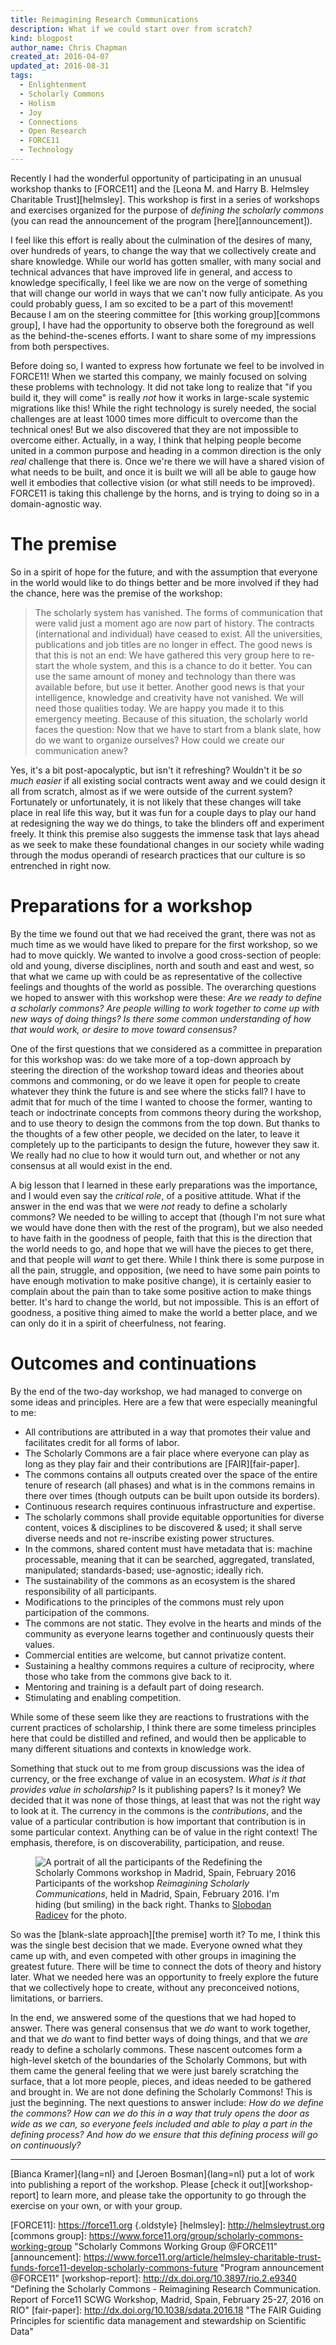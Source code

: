 ```yaml
---
title: Reimagining Research Communications
description: What if we could start over from scratch?
kind: blogpost
author_name: Chris Chapman
created_at: 2016-04-07
updated_at: 2016-08-31
tags:
  - Enlightenment
  - Scholarly Commons
  - Holism
  - Joy
  - Connections
  - Open Research
  - FORCE11
  - Technology
---
```


Recently I had the wonderful opportunity of participating in an unusual
workshop thanks to [FORCE11] and the [Leona M. and Harry B. Helmsley Charitable
Trust][helmsley]. This workshop is first in a series of workshops and exercises
organized for the purpose of _defining the scholarly commons_ (you can read the
announcement of the program [here][announcement]). 

I feel like this effort is really about the culmination of the desires of many,
over hundreds of years, to change the way that we collectively create and share
knowledge. While our world has gotten smaller, with many social and technical
advances that have improved life in general, and access to knowledge
specifically, I feel like we are now on the verge of something that will change
our world in ways that we can't now fully anticipate. As you could probably
guess, I am so excited to be a part of this movement! Because I am on the
steering committee for [this working group][commons group], I have had the
opportunity to observe both the foreground as well as the behind-the-scenes
efforts. I want to share some of my impressions from both perspectives.

<!--MORE-->

Before doing so, I wanted to express how fortunate we feel to be involved in
<span class="oldstyle">FORCE11</span>! When we started this company, we mainly
focused on solving these problems with technology. It did not take long to
realize that "if you build it, they will come" is really _not_ how it works in
large-scale systemic migrations like this! While the right technology is surely
needed, the social challenges are at least <span class="oldstyle">1000</span>
times more difficult to overcome than the technical ones! But we also
discovered that they are not impossible to overcome either. Actually, in a way,
I think that helping people become united in a common purpose and heading in a
common direction is the only _real_ challenge that there is. Once we're there
we will have a shared vision of what needs to be built, and once it is built we
will all be able to gauge how well it embodies that collective vision (or what
still needs to be improved). <span class="oldstyle">FORCE11</span> is taking
this challenge by the horns, and is trying to doing so in a domain-agnostic
way.

# The premise

So in a spirit of hope for the future, and with the assumption that everyone in
the world would like to do things better and be more involved if they had the
chance, here was the premise of the workshop:

<div class="bq grab">

> The scholarly system has vanished. The forms of communication that were valid
> just a moment ago are now part of history. The contracts (international and
> individual) have ceased to exist. All the universities, publications and job
> titles are no longer in effect. The good news is that this is not an end: We
> have gathered this very group here to re-start the whole system, and this is
> a chance to do it better. You can use the same amount of money and technology
> than there was available before, but use it better. Another good news is that
> your intelligence, knowledge and creativity have not vanished. We will need
> those qualities today. We are happy you made it to this emergency meeting.
> Because of this situation, the scholarly world faces the question: Now that
> we have to start from a blank slate, how do we want to organize ourselves?
> How could we create our communication anew?

</div>

Yes, it's a bit post-apocalyptic, but isn't it refreshing? Wouldn't it be _so
much easier_ if all existing social contracts went away and we could design it
all from scratch, almost as if we were outside of the current system?
Fortunately or unfortunately, it is not likely that these changes will take
place in real life this way, but it was fun for a couple days to play our hand
at redesigning the way we do things, to take the blinders off and experiment
freely. It think this premise also suggests the immense task that lays ahead as
we seek to make these foundational changes in our society while wading through
the modus operandi of research practices that our culture is so entrenched in 
right now.

# Preparations for a workshop

By the time we found out that we had received the grant, there was not as much
time as we would have liked to prepare for the first workshop, so we had to
move quickly. We wanted to involve a good cross-section of people: old and
young, diverse disciplines, north and south and east and west, so that what we
came up with could be as representative of the collective feelings and thoughts
of the world as possible. The overarching questions we hoped to answer with
this workshop were these: _Are we ready to define a scholarly commons? Are
people willing to work together to come up with new ways of doing things? Is
there some common understanding of how that would work, or desire to move
toward consensus?_

One of the first questions that we considered as a committee in preparation for
this workshop was: do we take more of a top-down approach by steering the
direction of the workshop toward ideas and theories about commons and
commoning, or do we leave it open for people to create whatever they think the
future is and see where the sticks fall? I have to admit that for much of the
time I wanted to choose the former, wanting to teach or indoctrinate concepts
from commons theory during the workshop, and to use theory to design the
commons from the top down. But thanks to the thoughts of a few other people, we
decided on the later, to leave it completely up to the participants to design
the future, however they saw it. We really had no clue to how it would turn
out, and whether or not any consensus at all would exist in the end.

A big lesson that I learned in these early preparations was the importance, and
I would even say the _critical role_, of a positive attitude. What if the
answer in the end was that we were _not_ ready to define a scholarly commons?
We needed to be willing to accept that (though I'm not sure what we would have
done then with the rest of the program), but we also needed to have faith in
the goodness of people, faith that this is the direction that the world needs
to go, and hope that we will have the pieces to get there, and that people will
_want_ to get there. While I think there is some purpose in all the pain,
struggle, and opposition, (we need to have some pain points to have enough
motivation to make positive change), it is certainly easier to complain about
the pain than to take some positive action to make things better. It's hard to
change the world, but not impossible. This is an effort of goodness, a positive
thing aimed to make the world a better place, and we can only do it in a spirit
of cheerfulness, not fearing.


# Outcomes and continuations

By the end of the two-day workshop, we had managed to converge on some ideas
and principles. Here are a few that were especially meaningful to me:

* All contributions are attributed in a way that promotes their value and facilitates credit for all forms of labor.
* The Scholarly Commons are a fair place where everyone can play as long as they play fair and their contributions are [FAIR][fair-paper].
* The commons contains all outputs created over the space of the entire tenure of research (all phases) and what is in the commons remains in there over times (though outputs can be built upon outside its borders).
* Continuous research requires continuous infrastructure and expertise.
* The scholarly commons shall provide equitable opportunities for diverse content, voices & disciplines to be discovered & used; it shall serve diverse needs and not re-inscribe existing power structures.
* In the commons, shared content must have metadata that is: machine processable, meaning that it can be searched, aggregated, translated, manipulated; standards-based; use-agnostic; ideally rich.
* The sustainability of the commons as an ecosystem is the shared responsibility of all participants.
* Modifications to the principles of the commons must rely upon participation of the commons.
* The commons are not static. They evolve in the hearts and minds of the community as everyone learns together and continuously quests their values.
* Commercial entities are welcome, but cannot privatize content.
* Sustaining a healthy commons requires a culture of reciprocity, where those who take from the commons give back to it.
* Mentoring and training is a default part of doing research.
* Stimulating and enabling competition.

While some of these seem like they are reactions to frustrations with the
current practices of scholarship, I think there are some timeless principles
here that could be distilled and refined, and would then be applicable to many
different situations and contexts in knowledge work.

Something that stuck out to me from group discussions was the idea of currency,
or the free exchange of value in an ecosystem. _What is it that provides value
in scholarship?_ Is it publishing papers? Is it money? We decided that it was
none of those things, at least that was not the right way to look at it. The
currency in the commons is the _contributions_, and the value of a particular
contribution is how important that contribution is in some particular context.
Anything can be of value in the right context! The emphasis, therefore, is on
discoverability, participation, and reuse.

<figure id="fig:workshop_participants" property="schema:image" resource="#workshop_participants" typeof="schema:ImageObject" class="img">
  <link property="schema:representativeOfPage" resource="schema:True"/>
  <img property="schema:url" class="static" alt="A portrait of all the participants of the Redefining the Scholarly Commons workshop in Madrid, Spain, February 2016" src="reimagining_research_communications_force11_everyone.jpg" />
  <figcaption property="schema:caption">Participants of the workshop <i>Reimagining Scholarly Communications</i>, held in <span property="schema:contentLocation">Madrid, Spain</span>, <span property="schema:dateCreated" content="2016-02-27" datatype="schema:Date">February 2016</span>. I'm hiding (but smiling) in the back right. Thanks to <span property="schema:creator" typeof="schema:Person"><a property="schema:url" href="https://twitter.com/radicevslobodan"><span property="schema:name">Slobodan Radicev</span></a></span> for the photo.</figcaption>
</figure>

So was the [blank-slate approach][the premise] worth it? To me, I think this
was the single best decision that we made. Everyone owned what they came up
with, and even competed with other groups in imagining the greatest future.
There will be time to connect the dots of theory and history later. What we
needed here was an opportunity to freely explore the future that we
collectively hope to create, without any preconceived notions, limitations, or
barriers.

In the end, we answered some of the questions that we had hoped to answer.
There was general consensus that we _do_ want to work together, and that we
_do_ want to find better ways of doing things, and that we _are_ ready to
define a scholarly commons. These nascent outcomes form a high-level sketch of
the boundaries of the Scholarly Commons, but with them came the general feeling
that we were just barely scratching the surface, that a lot more people,
pieces, and ideas needed to be gathered and brought in. We are not done
defining the Scholarly Commons! This is just the beginning. The next questions
to answer include: _How do we define the commons? How can we do this in a way
that truly opens the door as wide as we can, so everyone feels included and
able to play a part in the defining process? And how do we ensure that this
defining process will go on continuously?_

---

[Bianca Kramer]{lang=nl} and [Jeroen Bosman]{lang=nl} put a lot of work into
publishing a report of the workshop. Please [check it out][workshop-report] to
learn more, and please take the opportunity to go through the exercise on your
own, or with your group.

[FORCE11]: <https://force11.org> {.oldstyle}
[helmsley]: <http://helmsleytrust.org>
[commons group]: <https://www.force11.org/group/scholarly-commons-working-group> "Scholarly Commons Working Group @FORCE11"
[announcement]: <https://www.force11.org/article/helmsley-charitable-trust-funds-force11-develop-scholarly-commons-future> "Program announcement @FORCE11"
[workshop-report]: <http://dx.doi.org/10.3897/rio.2.e9340> "Defining the Scholarly Commons - Reimagining Research Communication. Report of Force11 SCWG Workshop, Madrid, Spain, February 25-27, 2016 on RIO"
[fair-paper]: <http://dx.doi.org/10.1038/sdata.2016.18> "The FAIR Guiding Principles for scientific data management and stewardship on Scientific Data"
